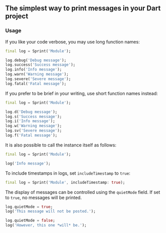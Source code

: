 ## The simplest way to print messages in your Dart project

### Usage

If you like your code verbose, you may use long function names:

```dart
final log = Sprint('Module');

log.debug('Debug message');
log.success('Success message');
log.info('Info message');
log.warn('Warning message');
log.severe('Severe message');
log.fatal('Fatal message');
```

If you prefer to be brief in your writing, use short function names instead:

```dart
final log = Sprint('Module');

log.d('Debug message');
log.s('Success message');
log.i('Info message');
log.w('Warning message');
log.sv('Severe message');
log.f('Fatal message');
```

It is also possible to call the instance itself as follows:

```dart
final log = Sprint('Module');

log('Info message');
```

To include timestamps in logs, set `includeTimestamp` to `true`:

```dart
final log = Sprint('Module', includeTimestamp: true);
```

The display of messages can be controlled using the `quietMode` field. If set to
`true`, no messages will be printed.

```dart
log.quietMode = true;
log('This message will not be posted.');

log.quietMode = false;
log('However, this one *will* be.');
```
